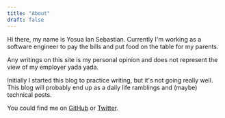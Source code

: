 ```yaml
---
title: "About"
draft: false
---
```


Hi there, my name is Yosua Ian Sebastian.
Currently I'm working as a software engineer to pay the bills and put food on the table for my parents.

Any writings on this site is my personal opinion and does not represent the view of my employer yada yada.

Initially I started this blog to practice writing, but it's not going really well.
This blog will probably end up as a daily life ramblings and (maybe) technical posts.

You could find me on [GitHub](https://github.com/darcien) or [Twitter](https://twitter.com/darcien_).

